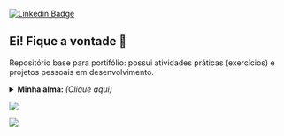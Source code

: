 [![Linkedin Badge](https://img.shields.io/badge/-Amanda%20Brito-6633cc?style=flat-square&logo=Linkedin&logoColor=white&link=https://www.linkedin.com/in/perfil-amandabrito/)](https://www.linkedin.com/in/perfil-amandabrito/) 

<h2>Ei! Fique a vontade 👋 </h2>

Repositório base para portifólio: possui atividades práticas (exercícios) e projetos pessoais em desenvolvimento.
<details>
	<summary> <b> Minha alma: </b> <i>(Clique aqui)</i> </summary>
<br/>
<p> Esse é o Nig, o melhor gato da área de Infra, só tocar no meu not que desconfigura td, rapidinho! Mas esse não é o motivo para eu estar aqui...</p>
<p> Por muito tempo imaginei que não era feita para programar, e por isso, fui boa em muitas outras coisas. Mas quando o amor chama, pega de jeito, não tem como fugir!</p>
<p>Agora sou Desenvolvedora Full Stack Java Jr., com preferência em back-end e possuo proximidade com banco de dados MySQL. Já tive acesso a outras linguagens como HTML, JavaScript e CSS.</p>
<p>Amo aprender e a sensação boa que isso trás junto, pesquisar técnicas e documentações! Sou entusiasta por fuçar.</p>
<a><img src="https://media.giphy.com/media/ktPDzGEpxWGxW/giphy.gif" width="160px"><a>  <a><img src="https://media.giphy.com/media/SSVSMrHmbfucc9CKGg/giphy.gif" width="180px"><a>
 </details>

<a><img src="https://github-readme-stats.vercel.app/api/top-langs/?username=AmandaBritoPereira&layout=compact&show_icons=true&theme=chartreuse-dark"></a>

<a><img src="https://github-readme-stats.vercel.app/api?username=AmandaBritoPereira&show_icons=true&theme=chartreuse-dark"></a> 
